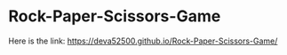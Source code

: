 # Rock-Paper-Scissors-Game

Here is the link:
 https://deva52500.github.io/Rock-Paper-Scissors-Game/

